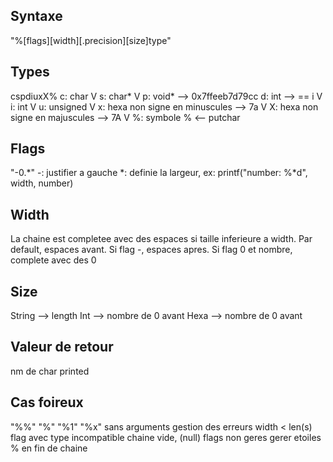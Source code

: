 ## Syntaxe
"%[flags][width][.precision][size]type"

## Types
cspdiuxX%
c: char  V
s: char*  V
p: void* --> 0x7ffeeb7d79cc
d: int --> == i  V
i: int  V
u: unsigned  V
x: hexa non signe en minuscules --> 7a  V
X: hexa non signe en majuscules --> 7A  V
%: symbole % <-- putchar

## Flags
"-0.*"
-: justifier a gauche
*: definie la largeur, ex: printf("number: %*d", width, number)
## Width
La chaine est completee avec des espaces si taille inferieure a width.
Par default, espaces avant.
Si flag -, espaces apres.
Si flag 0 et nombre, complete avec des 0

## Size
String --> length
Int --> nombre de 0 avant
Hexa --> nombre de 0 avant

## Valeur de retour
nm de char printed

## Cas foireux
"%%"
"%"
"%1"
"%x" sans arguments
gestion des erreurs
width < len(s)
flag avec type incompatible
chaine vide, (null)
flags non geres
gerer etoiles
% en fin de chaine
